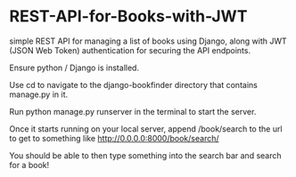 # REST-API-for-Books-with-JWT
simple REST API for managing a list of books using Django, along with JWT (JSON Web Token) authentication for securing the API endpoints.

Ensure python / Django is installed.

Use cd to navigate to the django-bookfinder directory that contains manage.py in it.

Run python manage.py runserver in the terminal to start the server.

Once it starts running on your local server, append /book/search to the url to get to something like http://0.0.0.0:8000/book/search/

You should be able to then type something into the search bar and search for a book!
